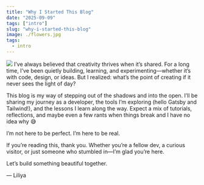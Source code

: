 ```yaml
---
title: "Why I Started This Blog"
date: "2025-09-09"
tags: ["intro"]
slug: "why-i-started-this-blog"
image: ./flowers.jpg
tags:
  - intro
---
```

![](/flowers.jpg)
I’ve always believed that creativity thrives when it’s shared. For a long time, I’ve been quietly building, learning, and experimenting—whether it’s with code, design, or ideas. But I realized: what’s the point of creating if it never sees the light of day?

This blog is my way of stepping out of the shadows and into the open. I’ll be sharing my journey as a developer, the tools I’m exploring (hello Gatsby and Tailwind!), and the lessons I learn along the way. Expect a mix of tutorials, reflections, and maybe even a few rants when things break and I have no idea why 😅

I’m not here to be perfect. I’m here to be real.

If you’re reading this, thank you. Whether you’re a fellow dev, a curious visitor, or just someone who stumbled in—I’m glad you’re here.

Let’s build something beautiful together.

— Liliya
